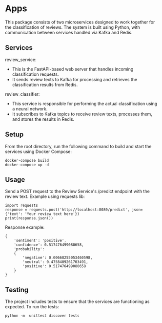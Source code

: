 # Apps

This package consists of two microservices designed to work together for the classification of reviews.
The system is built using Python, with communication between services handled via Kafka and Redis.

## Services

review_service:

- This is the FastAPI-based web server that handles incoming classification requests.
- It sends review texts to Kafka for processing and retrieves the classification results from Redis.

review_classifier:
- This service is responsible for performing the actual classification using a neural network.
- It subscribes to Kafka topics to receive review texts, processes them, and stores the results in Redis.

## Setup

From the root directory, run the following command to build and start the services using Docker Compose:

```
docker-compose build
docker-compose up -d
```

## Usage

Send a POST request to the Review Service's /predict endpoint with the review text. Example using requests lib:

```
import requests
response = requests.post('http://localhost:8080/predict', json={'text': 'Your review text here'})
print(response.json())
```
Response example:
```
{
    'sentiment': 'positive',
    'confidence': 0.517476499080658,
    'probability': 
    {
        'negative': 0.00668255053460598,
        'neutral': 0.4758409261703491,
        'positive': 0.517476499080658
    }
}
```

## Testing

The project includes tests to ensure that the services are functioning as expected. To run the tests:
```
python -m  unittest discover tests 
```
